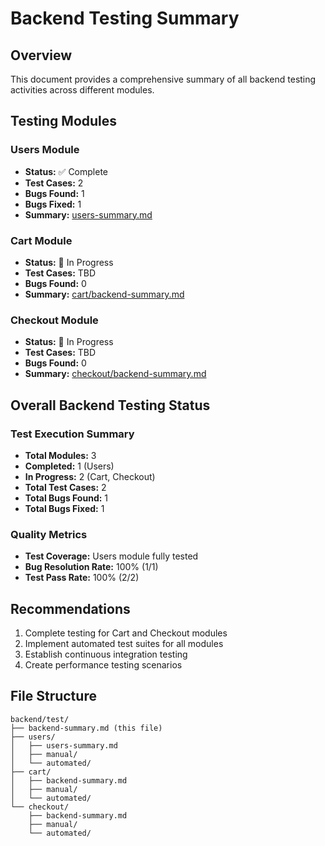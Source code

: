 # Backend Testing Summary

## Overview
This document provides a comprehensive summary of all backend testing activities across different modules.

## Testing Modules

### Users Module
- **Status:** ✅ Complete
- **Test Cases:** 2
- **Bugs Found:** 1
- **Bugs Fixed:** 1
- **Summary:** [users-summary.md](./users/users-summary.md)

### Cart Module
- **Status:** 🔄 In Progress
- **Test Cases:** TBD
- **Bugs Found:** 0
- **Summary:** [cart/backend-summary.md](./cart/backend-summary.md)

### Checkout Module
- **Status:** 🔄 In Progress
- **Test Cases:** TBD
- **Bugs Found:** 0
- **Summary:** [checkout/backend-summary.md](./checkout/backend-summary.md)

## Overall Backend Testing Status

### Test Execution Summary
- **Total Modules:** 3
- **Completed:** 1 (Users)
- **In Progress:** 2 (Cart, Checkout)
- **Total Test Cases:** 2
- **Total Bugs Found:** 1
- **Total Bugs Fixed:** 1

### Quality Metrics
- **Test Coverage:** Users module fully tested
- **Bug Resolution Rate:** 100% (1/1)
- **Test Pass Rate:** 100% (2/2)

## Recommendations
1. Complete testing for Cart and Checkout modules
2. Implement automated test suites for all modules
3. Establish continuous integration testing
4. Create performance testing scenarios

## File Structure
```
backend/test/
├── backend-summary.md (this file)
├── users/
│   ├── users-summary.md
│   ├── manual/
│   └── automated/
├── cart/
│   ├── backend-summary.md
│   ├── manual/
│   └── automated/
└── checkout/
    ├── backend-summary.md
    ├── manual/
    └── automated/
```
